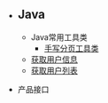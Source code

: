 
* <h2>Java</h2>

	* Java常用工具类
		* [手写分页工具类](Java常用工具类/手写分页工具类)
	* [获取用户信息](user/getuserinfo)
	* [获取用户列表](user/getuerlist)

* 产品接口


